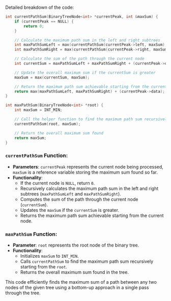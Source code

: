 Detailed breakdown of the code:

```cpp
int currentPathSum(BinaryTreeNode<int> *currentPeak, int &maxSum) {
    if (currentPeak == NULL) {
        return 0;
    }

    // Calculate the maximum path sum in the left and right subtrees
    int maxPathSumLeft = max(currentPathSum(currentPeak->left, maxSum), 0);
    int maxPathSumRight = max(currentPathSum(currentPeak->right, maxSum), 0);

    // Calculate the sum of the path through the current node
    int currentSum = maxPathSumLeft + maxPathSumRight + (currentPeak->data);

    // Update the overall maximum sum if the currentSum is greater
    maxSum = max(currentSum, maxSum);

    // Return the maximum path sum achievable starting from the current node
    return max(maxPathSumLeft, maxPathSumRight) + (currentPeak->data);
}

int maxPathSum(BinaryTreeNode<int> *root) {
    int maxSum = INT_MIN;

    // Call the helper function to find the maximum path sum recursively
    currentPathSum(root, maxSum);

    // Return the overall maximum sum found
    return maxSum;
}
```

### `currentPathSum` Function:
- **Parameters**: `currentPeak` represents the current node being processed, `maxSum` is a reference variable storing the maximum sum found so far.
- **Functionality**:
  - If the current node is `NULL`, return `0`.
  - Recursively calculates the maximum path sum in the left and right subtrees (`maxPathSumLeft` and `maxPathSumRight`).
  - Computes the sum of the path through the current node (`currentSum`).
  - Updates the `maxSum` if the `currentSum` is greater.
  - Returns the maximum path sum achievable starting from the current node.

### `maxPathSum` Function:
- **Parameter**: `root` represents the root node of the binary tree.
- **Functionality**:
  - Initializes `maxSum` to `INT_MIN`.
  - Calls `currentPathSum` to find the maximum path sum recursively starting from the `root`.
  - Returns the overall maximum sum found in the tree.

This code efficiently finds the maximum sum of a path between any two nodes of the given tree using a bottom-up approach in a single pass through the tree.



